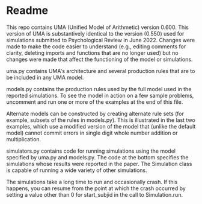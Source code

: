 # Readme

This repo contains UMA (Unified Model of Arithmetic) version 0.600. This version of UMA is substantively identical to the version (0.550) used for simulations submitted to Psychological Review in June 2022. Changes were made to make the code easier to understand (e.g., editing comments for clarity, deleting imports and functions that are no longer used) but no changes were made that affect the functioning of the model or simulations.

uma.py contains UMA's architecture and several production rules that are to be included in any UMA model.

models.py contains the production rules used by the full model used in the reported simulations. To see the model in action on a few sample problems, uncomment and run one or more of the examples at the end of this file. 

Alternate models can be constructed by creating alternate rule sets (for example, subsets of the rules in models.py). This is illustrated in the last two examples, which use a modified version of the model that (unlike the default model) cannot commit errors in single digit whole number addition or multiplication.

simulators.py contains code for running simulations using the model specified by uma.py and models.py. The code at the bottom specifies the simulations whose results were reported in the paper. The Simulation class is capable of running a wide variety of other simulations. 

The simulations take a long time to run and occasionally crash. If this happens, you can resume from the point at which the crash occurred by setting a value other than 0 for start_subjid in the call to Simulation.run.
